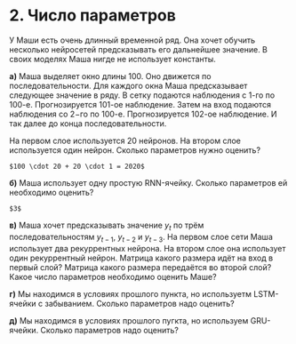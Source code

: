 # 2. Число параметров

У Маши есть очень длинный временной ряд. Она хочет обучить несколько нейросетей предсказывать его дальнейшее значение. В своих моделях Маша нигде не использует константы. 

__а)__  Маша выделяет окно длины $100$. Оно движется по последовательности. Для каждого окна Маша предсказывает следующее значение в ряду. В сетку подаются наблюдения с $1$-го по $100$-е. Прогнозируется $101$-ое наблюдение. Затем на вход подаются наблюдения со $2-$го по $100$-е. Прогнозируется $102$-ое наблюдение. И так далее до конца последовательности.
    
На первом слое используется $20$ нейронов. На втором слое используется один нейрон. Сколько параметров нужно оценить? 

```{dropdown} Решение
$100 \cdot 20 + 20 \cdot 1 = 2020$
```

__б)__ Маша использует одну простую RNN-ячейку. Сколько параметров ей необходимо оценить? 


```{dropdown} Решение
$3$
```

__в)__ Маша хочет предсказывать значение $y_t$ по трём последовательностям $y_{t-1},$ $y_{t-2}$ и $y_{t-3}.$ На первом слое сети Маша использует два рекуррентных нейрона. На втором слое она использует один рекуррентный нейрон. Матрица какого размера идёт на вход в первый слой? Матрица какого размера передаётся во второй слой? Какое число параметров необходимо оценить Маше? 


__г)__ Мы находимся в условиях прошлого пункта, но используетм LSTM-ячейки с забыванием. Сколько параметров надо оценить? 
    

__д)__ Мы находимся в условиях прошлого пугкта, но используем GRU-ячейки. Сколько параметров надо оценить?

